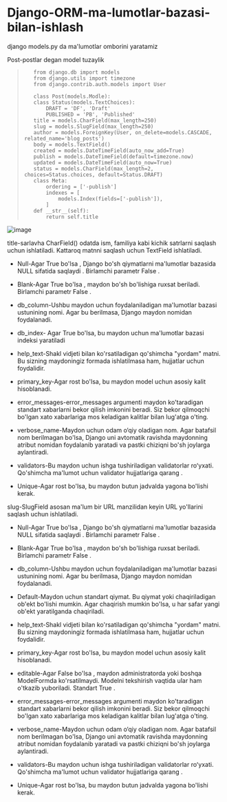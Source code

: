 # Django-ORM-ma-lumotlar-bazasi-bilan-ishlash

django models.py da ma'lumotlar omborini yaratamiz

Post-postlar degan model tuzaylik
>        from django.db import models
>        from django.utils import timezone
>        from django.contrib.auth.models import User
> 
>        class Post(models.Modle):
>        class Status(models.TextChoices):
>            DRAFT = 'DF', 'Draft'
>            PUBLISHED = 'PB', 'Published'
>        title = models.CharField(max_length=250)
>        slug = models.SlugField(max_length=250)
>        author = models.ForeignKey(User, on_delete=models.CASCADE, related_name='blog_posts')
>        body = models.TextField()
>        created = models.DateTimeField(auto_now_add=True)
>        publish = models.DateTimeField(default=timezone.now)
>        updated = models.DateTimeField(auto_now=True)
>        status = models.CharField(max_length=2, choices=Status.choices, default=Status.DRAFT)
>        class Meta:
>            ordering = ['-publish']
>            indexes = [
>                models.Index(fields=['-publish']),
>            ]
>        def __str__(self):
>            return self.title

![image](https://github.com/AsadbekNurmamatov2002/Django-ORM-ma-lumotlar-bazasi-bilan-ishlash/assets/144318530/094ac298-9874-4d9b-93ab-aa9e3f64e72c)

title-sarlavha CharField() odatda ism, familiya kabi kichik satrlarni saqlash uchun ishlatiladi. Kattaroq matnni saqlash uchun TextField ishlatiladi.
*    Null-Agar True bo'lsa , Django bo'sh qiymatlarni ma'lumotlar bazasida NULL sifatida saqlaydi . Birlamchi parametr False .
*    Blank-Agar True bo'lsa , maydon bo'sh bo'lishiga ruxsat beriladi. Birlamchi parametr False .
*    db_column-Ushbu maydon uchun foydalaniladigan ma'lumotlar bazasi ustunining nomi. Agar bu berilmasa, Django maydon nomidan foydalanadi.
*    db_index-	Agar True bo'lsa, bu maydon uchun ma'lumotlar bazasi indeksi yaratiladi
 *   help_text-Shakl vidjeti bilan ko'rsatiladigan qo'shimcha "yordam" matni. Bu sizning maydoningiz formada ishlatilmasa ham, hujjatlar uchun foydalidir.
*    primary_key-Agar rost bo'lsa, bu maydon model uchun asosiy kalit hisoblanadi.
*    error_messages-error_messages argumenti maydon ko'taradigan standart xabarlarni bekor qilish imkonini beradi. Siz bekor qilmoqchi bo'lgan xato xabarlariga mos keladigan kalitlar 
bilan lug'atga o'ting.

*    verbose_name-Maydon uchun odam o‘qiy oladigan nom. Agar batafsil nom berilmagan bo'lsa, Django uni avtomatik ravishda maydonning atribut nomidan foydalanib yaratadi va pastki chiziqni bo'sh joylarga aylantiradi.
*    validators-Bu maydon uchun ishga tushiriladigan validatorlar roʻyxati. Qo'shimcha ma'lumot uchun validator hujjatlariga qarang .
*    Unique-Agar rost bo'lsa, bu maydon butun jadvalda yagona bo'lishi kerak.

  
slug-SlugField asosan ma'lum bir URL manzilidan keyin URL yo'llarini saqlash uchun ishlatiladi. 
*    Null-Agar True bo'lsa , Django bo'sh qiymatlarni ma'lumotlar bazasida NULL sifatida saqlaydi . Birlamchi parametr False .
*    Blank-Agar True bo'lsa , maydon bo'sh bo'lishiga ruxsat beriladi. Birlamchi parametr False .
*    db_column-Ushbu maydon uchun foydalaniladigan ma'lumotlar bazasi ustunining nomi. Agar bu berilmasa, Django maydon nomidan foydalanadi.
*    Default-Maydon uchun standart qiymat. Bu qiymat yoki chaqiriladigan ob'ekt bo'lishi mumkin. Agar chaqirish mumkin bo'lsa, u har safar yangi ob'ekt yaratilganda chaqiriladi.
*    help_text-Shakl vidjeti bilan ko'rsatiladigan qo'shimcha "yordam" matni. Bu sizning maydoningiz formada ishlatilmasa ham, hujjatlar uchun foydalidir.
*    primary_key-Agar rost bo'lsa, bu maydon model uchun asosiy kalit hisoblanadi.
*    editable-Agar False bo'lsa , maydon administratorda yoki boshqa ModelFormda ko'rsatilmaydi. Modelni tekshirish vaqtida ular ham o'tkazib yuboriladi. Standart True .
*    error_messages-error_messages argumenti maydon ko'taradigan standart xabarlarni bekor qilish imkonini beradi. Siz bekor qilmoqchi bo'lgan xato xabarlariga mos keladigan kalitlar bilan lug'atga o'ting.

*    verbose_name-Maydon uchun odam o‘qiy oladigan nom. Agar batafsil nom berilmagan bo'lsa, Django uni avtomatik ravishda maydonning atribut nomidan foydalanib yaratadi va pastki chiziqni bo'sh joylarga aylantiradi.
*    validators-Bu maydon uchun ishga tushiriladigan validatorlar roʻyxati. Qo'shimcha ma'lumot uchun validator hujjatlariga qarang .
*    Unique-Agar rost bo'lsa, bu maydon butun jadvalda yagona bo'lishi kerak.
  
